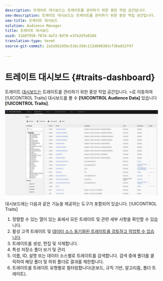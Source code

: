 ```yaml
---
description: 트레이트 대시보드는 트레이트를 관리하기 위한 중앙 작업 공간입니다.
seo-description: 트레이트 대시보드는 트레이트를 관리하기 위한 중앙 작업 공간입니다.
seo-title: 트레이트 대시보드
solution: Audience Manager
title: 트레이트 대시보드
uuid: 31b8f958-f67d-4af2-8d78-e37e2dfe810d
translation-type: tm+mt
source-git-commit: 2a3a562d5bc516c338c113db08303cf36e832f47

---
```



# 트레이트 대시보드 {#traits-dashboard}

트레이트 [대시보드는](https://bank.demdex.com/portal/Traits/Traits.ddx#show/list) 트레이트를 관리하기 위한 중앙 작업 공간입니다. >로 이동하여 [!UICONTROL Traits] 대시보드를 볼 수 **[!UICONTROL Audience Data]** 있습니다 **[!UICONTROL Traits]**.

![](assets/traits-dashboard.png)

<!-- c_tb_dashboard.xml -->

대시보드에는 다음과 같은 기능을 제공하는 도구가 포함되어 있습니다. [!UICONTROL Traits]

1. 정렬할 수 있는 열이 있는 표에서 모든 트레이트 및 관련 세부 사항을 확인할 수 있습니다.
2. 활성 고객 트레이트 및 [데이터 소스 동기화된 트레이트를 검토하고 작업할 수 있습니다](../../features/traits/client-activity-synced-audience-traits.md).
3. 트레이트를 생성, 편집 및 삭제합니다.
4. 특성 저장소 폴더 보기 및 관리
5. 이름, ID, 설명 또는 데이터 소스별로 트레이트를 검색합니다. 검색 중에 폴더를 클릭하여 해당 폴더 및 하위 폴더로 결과를 제한합니다.
6. 트레이트를 트레이트 유형별로 필터링합니다(온보드, 규칙 기반, 알고리즘, 폴더 트레이트).